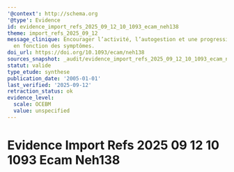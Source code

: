 ```yaml
---
'@context': http://schema.org
'@type': Evidence
id: evidence_import_refs_2025_09_12_10_1093_ecam_neh138
theme: import_refs_2025_09_12
message_clinique: Encourager l’activité, l’autogestion et une progression graduée
  en fonction des symptômes.
doi_url: https://doi.org/10.1093/ecam/neh138
sources_snapshot: _audit/evidence_import_refs_2025_09_12_10_1093_ecam_neh138.json
statut: valide
type_etude: synthese
publication_date: '2005-01-01'
last_verified: '2025-09-12'
retraction_status: ok
evidence_level:
  scale: OCEBM
  value: unspecified
---
```

# Evidence Import Refs 2025 09 12 10 1093 Ecam Neh138

